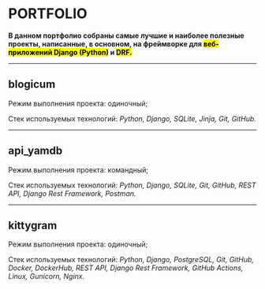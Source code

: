 # PORTFOLIO
**В данном портфолио собраны самые лучшие и наиболее полезные проекты, написанные,
в основном, на фреймворке для <mark>веб-приложений Django (Python)</mark> и <mark>DRF.
</mark>**

---

## blogicum
Режим выполнения проекта: одиночный;

Стек используемых технологий: *Python, Django, SQLite, Jinja, Git, GitHub.*

---

## api_yamdb
Режим выполнения проекта: командный;

Стек используемых технологий: *Python, Django, SQLite, Git, GitHub,
REST API, Django Rest Framework, Postman.*

---

## kittygram
Режим выполнения проекта: одиночный;

Стек используемых технологий: *Python, Django, PostgreSQL, Git, GitHub, Docker, DockerHub, REST API, Django Rest Framework, GitHub Actions, Linux, Gunicorn, Nginx.*